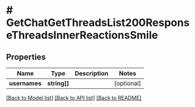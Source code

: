 # # GetChatGetThreadsList200ResponseThreadsInnerReactionsSmile

## Properties

Name | Type | Description | Notes
------------ | ------------- | ------------- | -------------
**usernames** | **string[]** |  | [optional]

[[Back to Model list]](../../README.md#models) [[Back to API list]](../../README.md#endpoints) [[Back to README]](../../README.md)
